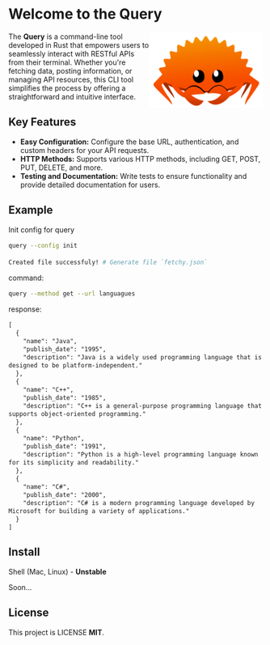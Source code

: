 # Welcome to the Query

<img align="right" src="./ferry.png" height="150px" alt="the rust mascot">

The **Query** is a command-line tool developed in Rust that empowers users to
seamlessly interact with RESTful APIs from their terminal. Whether you're
fetching data, posting information, or managing API resources, this CLI tool
simplifies the process by offering a straightforward and intuitive interface.

## Key Features

- **Easy Configuration:** Configure the base URL, authentication, and custom
  headers for your API requests.
- **HTTP Methods:** Supports various HTTP methods, including GET, POST, PUT,
  DELETE, and more.
- **Testing and Documentation:** Write tests to ensure functionality and provide
  detailed documentation for users.

## Example

Init config for query

```sh
query --config init

Created file successfuly! # Generate file `fetchy.json`
```

command:

```sh
query --method get --url languagues
```

response:

```log
[
  {
    "name": "Java",
    "publish_date": "1995",
    "description": "Java is a widely used programming language that is designed to be platform-independent."
  },
  {
    "name": "C++",
    "publish_date": "1985",
    "description": "C++ is a general-purpose programming language that supports object-oriented programming."
  },
  {
    "name": "Python",
    "publish_date": "1991",
    "description": "Python is a high-level programming language known for its simplicity and readability."
  },
  {
    "name": "C#",
    "publish_date": "2000",
    "description": "C# is a modern programming language developed by Microsoft for building a variety of applications."
  }
]
```

## Install

Shell (Mac, Linux) - **Unstable**

Soon...

## License

This project is LICENSE **MIT**.
